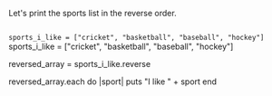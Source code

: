 Let's print the sports list in
the reverse order.

<Editor lang="ruby" type="exercise">
<code>
sports_i_like = ["cricket", "basketball", "baseball", "hockey"]
</code>

<solution>
sports_i_like = ["cricket", "basketball", "baseball", "hockey"]

reversed_array = sports_i_like.reverse

reversed_array.each do |sport|
  puts "I like " + sport
end
</solution>
</Editor>